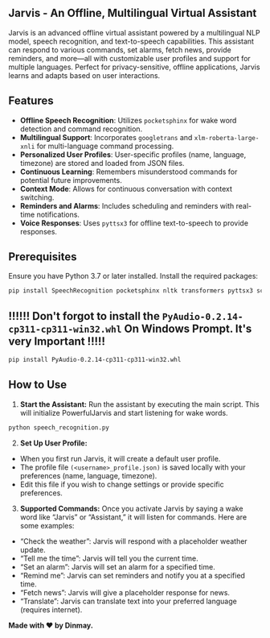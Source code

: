 ## Jarvis - An Offline, Multilingual Virtual Assistant

Jarvis is an advanced offline virtual assistant powered by a multilingual NLP model, speech recognition, and text-to-speech capabilities. This assistant can respond to various commands, set alarms, fetch news, provide reminders, and more—all with customizable user profiles and support for multiple languages. Perfect for privacy-sensitive, offline applications, Jarvis learns and adapts based on user interactions.

## Features

- **Offline Speech Recognition**: Utilizes `pocketsphinx` for wake word detection and command recognition.
- **Multilingual Support**: Incorporates `googletrans` and `xlm-roberta-large-xnli` for multi-language command processing.
- **Personalized User Profiles**: User-specific profiles (name, language, timezone) are stored and loaded from JSON files.
- **Continuous Learning**: Remembers misunderstood commands for potential future improvements.
- **Context Mode**: Allows for continuous conversation with context switching.
- **Reminders and Alarms**: Includes scheduling and reminders with real-time notifications.
- **Voice Responses**: Uses `pyttsx3` for offline text-to-speech to provide responses.

## Prerequisites

Ensure you have Python 3.7 or later installed. Install the required packages:

```bash
pip install SpeechRecognition pocketsphinx nltk transformers pyttsx3 schedule googletrans==4.0.0-rc1
```
## !!!!!! Don't forgot to install the ```PyAudio-0.2.14-cp311-cp311-win32.whl``` On Windows Prompt. It's very Important !!!!!
```bash
pip install PyAudio-0.2.14-cp311-cp311-win32.whl
```
## How to Use
1. **Start the Assistant:** Run the assistant by executing the main script. This will initialize PowerfulJarvis and start listening for wake words.
```bash
python speech_recognition.py
```
2. **Set Up User Profile:**
- When you first run Jarvis, it will create a default user profile.
- The profile file ```(<username>_profile.json)``` is saved locally with your preferences (name, language, timezone).
- Edit this file if you wish to change settings or provide specific preferences.
3. **Supported Commands:** Once you activate Jarvis by saying a wake word like “Jarvis” or “Assistant,” it will listen for commands. Here are some examples:
- “Check the weather”: Jarvis will respond with a placeholder weather update.
- “Tell me the time”: Jarvis will tell you the current time.
- “Set an alarm”: Jarvis will set an alarm for a specified time.
- “Remind me”: Jarvis can set reminders and notify you at a specified time.
- “Fetch news”: Jarvis will give a placeholder response for news.
- “Translate”: Jarvis can translate text into your preferred language (requires internet).

**Made with ❤️ by Dinmay.**
